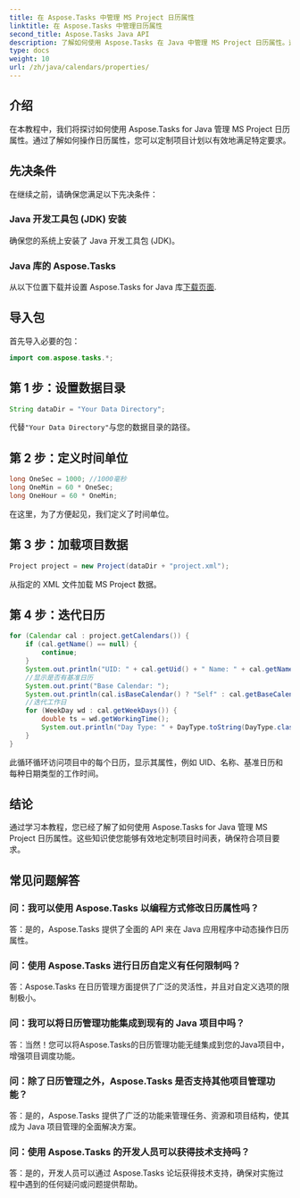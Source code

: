 ```yaml
---
title: 在 Aspose.Tasks 中管理 MS Project 日历属性
linktitle: 在 Aspose.Tasks 中管理日历属性
second_title: Aspose.Tasks Java API
description: 了解如何使用 Aspose.Tasks 在 Java 中管理 MS Project 日历属性。这为 Java 应用程序中的日历提供了分步指导。
type: docs
weight: 10
url: /zh/java/calendars/properties/
---
```

## 介绍
在本教程中，我们将探讨如何使用 Aspose.Tasks for Java 管理 MS Project 日历属性。通过了解如何操作日历属性，您可以定制项目计划以有效地满足特定要求。
## 先决条件
在继续之前，请确保您满足以下先决条件：
### Java 开发工具包 (JDK) 安装
确保您的系统上安装了 Java 开发工具包 (JDK)。
### Java 库的 Aspose.Tasks
从以下位置下载并设置 Aspose.Tasks for Java 库[下载页面](https://releases.aspose.com/tasks/java/).

## 导入包
首先导入必要的包：
```java
import com.aspose.tasks.*;
```

## 第 1 步：设置数据目录
```java
String dataDir = "Your Data Directory";
```
代替`"Your Data Directory"`与您的数据目录的路径。
## 第 2 步：定义时间单位
```java
long OneSec = 1000; //1000毫秒
long OneMin = 60 * OneSec;
long OneHour = 60 * OneMin;
```
在这里，为了方便起见，我们定义了时间单位。
## 第 3 步：加载项目数据
```java
Project project = new Project(dataDir + "project.xml");
```
从指定的 XML 文件加载 MS Project 数据。
## 第 4 步：迭代日历
```java
for (Calendar cal : project.getCalendars()) {
    if (cal.getName() == null) {
        continue;
    }
    System.out.println("UID: " + cal.getUid() + " Name: " + cal.getName());
    //显示是否有基准日历
    System.out.print("Base Calendar: ");
    System.out.println(cal.isBaseCalendar() ? "Self" : cal.getBaseCalendar().getName());
    //迭代工作日
    for (WeekDay wd : cal.getWeekDays()) {
        double ts = wd.getWorkingTime();
        System.out.println("Day Type: " + DayType.toString(DayType.class, wd.getDayType()) + " Hours: " + ts / OneHour);
    }
}
```
此循环循环访问项目中的每个日历，显示其属性，例如 UID、名称、基准日历和每种日期类型的工作时间。

## 结论
通过学习本教程，您已经了解了如何使用 Aspose.Tasks for Java 管理 MS Project 日历属性。这些知识使您能够有效地定制项目时间表，确保符合项目要求。
## 常见问题解答
### 问：我可以使用 Aspose.Tasks 以编程方式修改日历属性吗？
答：是的，Aspose.Tasks 提供了全面的 API 来在 Java 应用程序中动态操作日历属性。
### 问：使用 Aspose.Tasks 进行日历自定义有任何限制吗？
答：Aspose.Tasks 在日历管理方面提供了广泛的灵活性，并且对自定义选项的限制极小。
### 问：我可以将日历管理功能集成到现有的 Java 项目中吗？
答：当然！您可以将Aspose.Tasks的日历管理功能无缝集成到您的Java项目中，增强项目调度功能。
### 问：除了日历管理之外，Aspose.Tasks 是否支持其他项目管理功能？
答：是的，Aspose.Tasks 提供了广泛的功能来管理任务、资源和项目结构，使其成为 Java 项目管理的全面解决方案。
### 问：使用 Aspose.Tasks 的开发人员可以获得技术支持吗？
答：是的，开发人员可以通过 Aspose.Tasks 论坛获得技术支持，确保对实施过程中遇到的任何疑问或问题提供帮助。